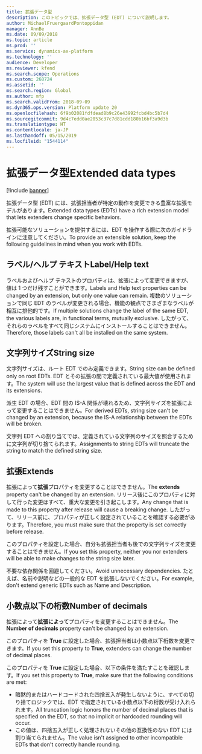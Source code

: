 ```yaml
---
title: 拡張データ型
description: このトピックでは、拡張データ型 (EDT) について説明します。
author: MichaelFruergaardPontoppidan
manager: AnnBe
ms.date: 09/09/2018
ms.topic: article
ms.prod: ''
ms.service: dynamics-ax-platform
ms.technology: ''
audience: Developer
ms.reviewer: kfend
ms.search.scope: Operations
ms.custom: 268724
ms.assetid: ''
ms.search.region: Global
ms.author: mfp
ms.search.validFrom: 2018-09-09
ms.dyn365.ops.version: Platform update 20
ms.openlocfilehash: 6f9b02081fdfdead8b9c26e43992fcbd4bc5b7d4
ms.sourcegitcommit: 9d4c7edd0ae2053c37c7d81cdd180b16bf3a9d3b
ms.translationtype: HT
ms.contentlocale: ja-JP
ms.lasthandoff: 05/15/2019
ms.locfileid: "1544114"
---
```

# <a name="extended-data-types"></a><span data-ttu-id="d968c-103">拡張データ型</span><span class="sxs-lookup"><span data-stu-id="d968c-103">Extended data types</span></span>
[!include [banner](../includes/banner.md)]

<span data-ttu-id="d968c-104">拡張データ型 (EDT) には、拡張担当者が特定の動作を変更できる豊富な拡張モデルがあります。</span><span class="sxs-lookup"><span data-stu-id="d968c-104">Extended data types (EDTs) have a rich extension model that lets extenders change specific behaviors.</span></span>

<span data-ttu-id="d968c-105">拡張可能なソリューションを提供するには、EDT を操作する際に次のガイドラインに注意してください。</span><span class="sxs-lookup"><span data-stu-id="d968c-105">To provide an extensible solution, keep the following guidelines in mind when you work with EDTs.</span></span>

## <a name="labelhelp-text"></a><span data-ttu-id="d968c-106">ラベル/ヘルプ テキスト</span><span class="sxs-lookup"><span data-stu-id="d968c-106">Label/Help text</span></span>
<span data-ttu-id="d968c-107">ラベルおよびヘルプ テキストのプロパティは、拡張によって変更できますが、値は 1 つだけ残すことができます。</span><span class="sxs-lookup"><span data-stu-id="d968c-107">Labels and Help text properties can be changed by an extension, but only one value can remain.</span></span> <span data-ttu-id="d968c-108">複数のソリューションで同じ EDT のラベルが変更される場合、機能の観点でさまざまなラベルが相互に排他的です。</span><span class="sxs-lookup"><span data-stu-id="d968c-108">If multiple solutions change the label of the same EDT, the various labels are, in functional terms, mutually exclusive.</span></span> <span data-ttu-id="d968c-109">したがって、それらのラベルをすべて同じシステムにインストールすることはできません。</span><span class="sxs-lookup"><span data-stu-id="d968c-109">Therefore, those labels can't all be installed on the same system.</span></span>

## <a name="string-size"></a><span data-ttu-id="d968c-110">文字列サイズ</span><span class="sxs-lookup"><span data-stu-id="d968c-110">String size</span></span>
<span data-ttu-id="d968c-111">文字列サイズは、ルート EDT でのみ定義できます。</span><span class="sxs-lookup"><span data-stu-id="d968c-111">String size can be defined only on root EDTs.</span></span> <span data-ttu-id="d968c-112">EDT とその拡張の間で定義されている最大値が使用されます。</span><span class="sxs-lookup"><span data-stu-id="d968c-112">The system will use the largest value that is defined across the EDT and its extensions.</span></span>

<span data-ttu-id="d968c-113">派生 EDT の場合、EDT 間の IS-A 関係が壊れるため、文字列サイズを拡張によって変更することはできません。</span><span class="sxs-lookup"><span data-stu-id="d968c-113">For derived EDTs, string size can't be changed by an extension, because the IS-A relationship between the EDTs will be broken.</span></span>

<span data-ttu-id="d968c-114">文字列 EDT への割り当てでは、定義されている文字列のサイズを照合するために文字列が切り捨てられます。</span><span class="sxs-lookup"><span data-stu-id="d968c-114">Assignments to string EDTs will truncate the string to match the defined string size.</span></span>

## <a name="extends"></a><span data-ttu-id="d968c-115">拡張</span><span class="sxs-lookup"><span data-stu-id="d968c-115">Extends</span></span>
<span data-ttu-id="d968c-116">拡張によって**拡張**プロパティを変更することはできません。</span><span class="sxs-lookup"><span data-stu-id="d968c-116">The **extends** property can't be changed by an extension.</span></span> <span data-ttu-id="d968c-117">リリース後にこのプロパティに対して行った変更はすべて、重大な変更を引き起こします。</span><span class="sxs-lookup"><span data-stu-id="d968c-117">Any change that is made to this property after release will cause a breaking change.</span></span> <span data-ttu-id="d968c-118">したがって、リリース前に、プロパティが正しく設定されていることを確認する必要があります。</span><span class="sxs-lookup"><span data-stu-id="d968c-118">Therefore, you must make sure that the property is set correctly before release.</span></span>

<span data-ttu-id="d968c-119">このプロパティを設定した場合、自分も拡張担当者も後での文字列サイズを変更することはできません。</span><span class="sxs-lookup"><span data-stu-id="d968c-119">If you set this property, neither you nor extenders will be able to make changes to the string size later.</span></span> 

<span data-ttu-id="d968c-120">不要な依存関係を回避してください。</span><span class="sxs-lookup"><span data-stu-id="d968c-120">Avoid unnecessary dependencies.</span></span> <span data-ttu-id="d968c-121">たとえば、名前や説明などの一般的な EDT を拡張しないでください。</span><span class="sxs-lookup"><span data-stu-id="d968c-121">For example, don't extend generic EDTs such as Name and Description.</span></span>

## <a name="number-of-decimals"></a><span data-ttu-id="d968c-122">小数点以下の桁数</span><span class="sxs-lookup"><span data-stu-id="d968c-122">Number of decimals</span></span>
<span data-ttu-id="d968c-123">拡張によって**拡張によって**プロパティを変更することはできません。</span><span class="sxs-lookup"><span data-stu-id="d968c-123">The **Number of decimals** property can't be changed by an extension.</span></span>

<span data-ttu-id="d968c-124">このプロパティを **True** に設定した場合、拡張担当者は小数点以下桁数を変更できます。</span><span class="sxs-lookup"><span data-stu-id="d968c-124">If you set this property to **True**, extenders can change the number of decimal places.</span></span> 

<span data-ttu-id="d968c-125">このプロパティを **True** に設定した場合、以下の条件を満たすことを確認します。</span><span class="sxs-lookup"><span data-stu-id="d968c-125">If you set this property to **True**, make sure that the following conditions are met:</span></span>

+ <span data-ttu-id="d968c-126">暗黙的またはハードコードされた四捨五入が発生しないように、すべての切り捨てロジックでは、EDT で指定されている小数点以下の桁数が受け入れられます。</span><span class="sxs-lookup"><span data-stu-id="d968c-126">All truncation logic honors the number of decimal places that is specified on the EDT, so that no implicit or hardcoded rounding will occur.</span></span>
+ <span data-ttu-id="d968c-127">この値は、四捨五入が正しく処理されないその他の互換性のない EDT には割り当てられません。</span><span class="sxs-lookup"><span data-stu-id="d968c-127">The value isn't assigned to other incompatible EDTs that don't correctly handle rounding.</span></span>
